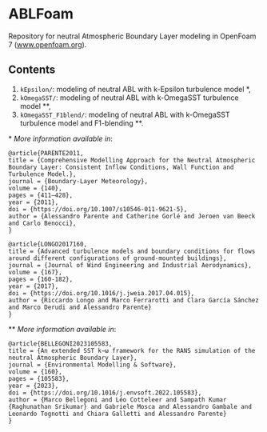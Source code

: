 # ABLFoam
Repository for neutral Atmospheric Boundary Layer modeling in OpenFoam 7 (www.openfoam.org). 

## Contents
1. `kEpsilon/`: modeling of neutral ABL with k-Epsilon turbulence model \*,
2. `kOmegaSST/`: modeling of neutral ABL with k-OmegaSST turbulence model \**,
3. `kOmegaSST_F1blend/`: modeling of neutral ABL with k-OmegaSST turbulence model and F1-blending \**.

\* _More information available in_:  
```
@article{PARENTE2011,
title = {Comprehensive Modelling Approach for the Neutral Atmospheric Boundary Layer: Consistent Inflow Conditions, Wall Function and Turbulence Model.},
journal = {Boundary-Layer Meteorology},
volume = {140},
pages = {411–428},
year = {2011},
doi = {https://doi.org/10.1007/s10546-011-9621-5},
author = {Alessandro Parente and Catherine Gorlé and Jeroen van Beeck and Carlo Benocci},
}
```
```
@article{LONGO2017160,
title = {Advanced turbulence models and boundary conditions for flows around different configurations of ground-mounted buildings},
journal = {Journal of Wind Engineering and Industrial Aerodynamics},
volume = {167},
pages = {160-182},
year = {2017},
doi = {https://doi.org/10.1016/j.jweia.2017.04.015},
author = {Riccardo Longo and Marco Ferrarotti and Clara García Sánchez and Marco Derudi and Alessandro Parente}
}
```
    
\** _More information available in_:  
```   
@article{BELLEGONI2023105583,
title = {An extended SST k−ω framework for the RANS simulation of the neutral Atmospheric Boundary Layer},
journal = {Environmental Modelling & Software},
volume = {160},
pages = {105583},
year = {2023},
doi = {https://doi.org/10.1016/j.envsoft.2022.105583},
author = {Marco Bellegoni and Léo Cotteleer and Sampath Kumar {Raghunathan Srikumar} and Gabriele Mosca and Alessandro Gambale and Leonardo Tognotti and Chiara Galletti and Alessandro Parente}
}
```